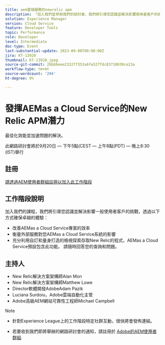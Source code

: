 ```yaml
---
title: aem雲端服務的newrelic apm
description: 「加入我們並參與我們的研討會，我們將引導您認識並解決影響使用者客戶的挑戰，透過提高您的AEMas a Cloud Service專案的效率、衡量外部服務對您的AEMas a Cloud Service系統的影響，以及充分利用自訂和量身打造的檢視，確保您獲得出色的體驗。 探索存取New Relic的程式，AEMas a Cloud Service預設包含此功能。 請隨時回答您的查詢和問題。」
solution: Experience Manager
version: Cloud Service
feature: Developer Tools
topic: Performance
role: Developer
level: Intermediate
doc-type: Event
last-substantial-update: 2023-09-08T00:00:00Z
jira: KT-13920
thumbnail: KT-13920.jpeg
source-git-commit: 2bbbbeee2332f7353a6fe527fdc83718030ce23a
workflow-type: tm+mt
source-wordcount: '294'
ht-degree: 0%

---
```



# 發揮AEMas a Cloud Service的New Relic APM潛力

最佳化效能並加速問題的解決。

此網路研討會將於9月20日 — 下午5點(CEST — 上午8點(PDT) — 晚上8:30 (IST)舉行

## 註冊

[請透過AEM使用者群組註冊以加入此工作階段](https://aem-augs.adobe.com/events/details/adobe-experience-manager-aem-learning-chapter-presents-harness-the-power-of-new-relic-apm-for-aem-as-a-cloud-service-boost-performance-amp-rapid-issue-fix/)

## 工作階段說明

加入我們的課程，我們將引導您認識並解決影響一般使用者客戶的挑戰，透過以下方式確保卓越的體驗：

* 改善AEMas a Cloud Service專案的效率
* 衡量外部服務對您AEMas a Cloud Service系統的影響
* 充分利用自訂和量身打造的檢視探索存取New Relic的程式，AEMas a Cloud Service預設包含此功能。 請隨時回答您的查詢和問題。

## 主持人

* New Relic解決方案架構師Alan Mon
* New Relic解決方案架構師Matthew Lowe
* Director軟體開發AdobeAdam Pazik
* Luciana Surdoiu，Adobe雲端自動化主管
* Adobe高級AEM網站可靠性工程師Michael Campbell

>[!NOTE]
>
>* 針對Experience League上的工作階段特定社群互動，很快將會發佈連結。
>
>* 若要收到我們即將舉辦的網路研討會的通知，請註冊於 [Adobe的AEM使用者群組](https://aem-augs.adobe.com/).
